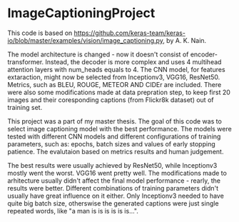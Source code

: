 # ImageCaptioningProject
This code is based on https://github.com/keras-team/keras-io/blob/master/examples/vision/image_captioning.py, by A. K. Nain.

The model architecture is changed - now it doesn't consist of encoder-transformer. Instead, the decoder is more complex and uses 4 multihead attention layers with num_heads equals to 4.
The CNN model, for features extaraction, might now be selected from Inceptionv3, VGG16, ResNet50.
Metrics, such as BLEU, ROUGE, METEOR AND CIDEr are included. 
There were also some modifications made at data prepration step, to keep first 20 images and their coresponding captions (from Flickr8k dataset) out of training set.

This project was a part of my master thesis. The goal of this code was to select image captioning model with the best performance. The models were tested with different CNN models and different configurations of training parameters, such as: epochs, batch sizes and values of early stopping patience. The evalutaion based on metrics results and human judgement.

The best results were usually achieved by ResNet50, while Inceptionv3 mostly went the worst. VGG16 went pretty well. The modifications made to arhitecture usually didn't affect the final model performance - rearly, the results were better. Different combinations of training parameters didn't usually have great influence on it either. Only Inceptionv3 needed to have quite big batch size, otherswise the generated captions were just single repeated words, like "a man is is is is is is...".
